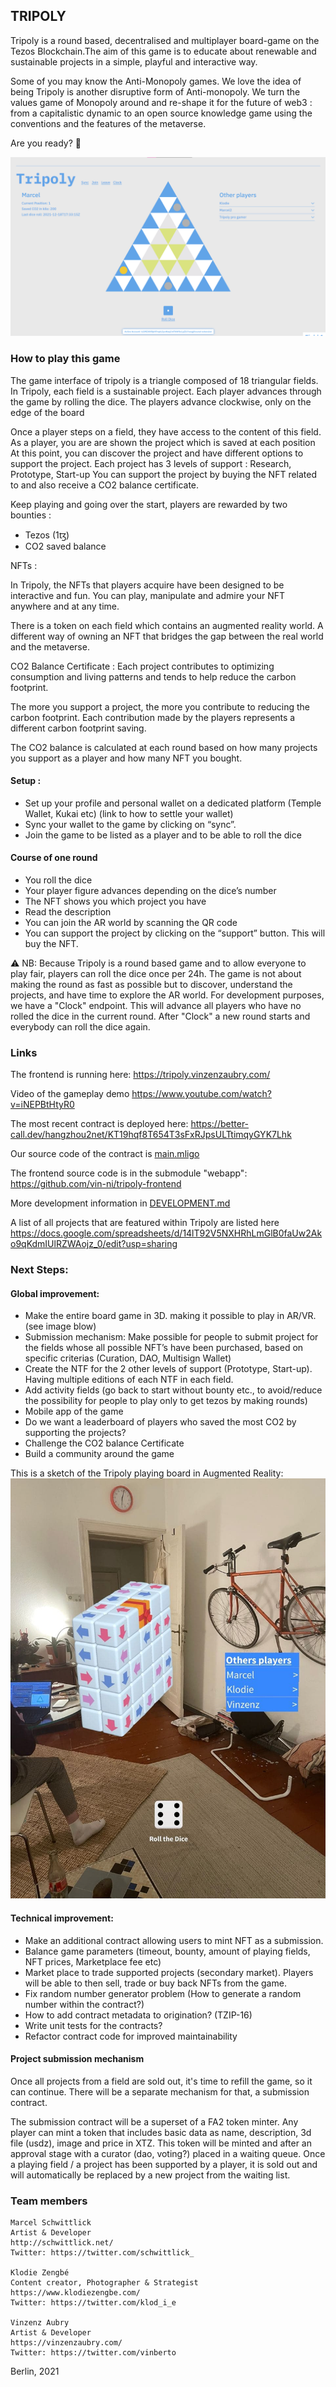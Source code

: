 ## TRIPOLY

Tripoly is a round based, decentralised and multiplayer board-game on the Tezos Blockchain.The aim of this game is to educate about renewable and sustainable projects in a simple, playful and interactive way. 

Some of you may know the Anti-Monopoly games. We love the idea of being Tripoly is another disruptive form of Anti-monopoly. We turn the values game of Monopoly around and re-shape it for the future of web3 : from a capitalistic dynamic to an open source knowledge game using the conventions and the features of the metaverse. 

Are you ready? 🎲

![alt text](./images/screenshot.png "Screenshot of the game board of Tripoly")


### How to play this game

The game interface of tripoly is a triangle composed of 18 triangular fields. In Tripoly, each field is a sustainable project. Each player advances through the game by rolling the dice. The players advance clockwise, only on the edge of the board

Once a player steps on a field, they have access to the content of this field.
As a player, you are are shown the project which is saved at each position 
At this point, you can discover the project and have different options to support the project.
Each project has 3 levels of support : Research, Prototype, Start-up
You can support the project by buying the NFT related to and also receive a CO2 balance certificate.

Keep playing and going over the start, players are rewarded by two bounties : 
- Tezos (1ꜩ) 
- CO2 saved balance

NFTs : 

In Tripoly, the NFTs that players acquire have been designed to be interactive and fun. You can play, manipulate and admire your NFT anywhere and at any time. 

There is a token on each field which contains an augmented reality world. A different way of owning an NFT that bridges the gap between the real world and the metaverse.
 
CO2 Balance Certificate : 
Each project contributes to optimizing consumption and living patterns and tends to help reduce the carbon footprint. 


The more you support a project, the more you contribute to reducing the carbon footprint. Each contribution made by the players represents a different carbon footprint saving. 

The CO2 balance is calculated at each round based on how many projects you support as a player and how many NFT you bought. 


#### Setup : 
- Set up your profile and personal wallet on a dedicated platform (Temple Wallet, Kukai etc) (link to how to settle your wallet)
- Sync your wallet to the game by clicking on “sync”. 
- Join the game to be listed as a player and to be able to roll the dice

#### Course of one round
- You roll the dice
- Your player figure advances depending on the dice’s number
- The NFT shows you which project you have
- Read the description
- You can join the AR world by scanning the QR code
- You can support the project by clicking on the “support” button. This will buy the NFT.


⚠️ NB:
Because Tripoly is a round based game and to allow everyone to play fair, players can roll the dice once per 24h. The game is not about making the round as fast as possible but to discover, understand the projects, and have time to explore the AR world. For development purposes, we have a "Clock" endpoint. This will advance all players who have no rolled the dice in the current round. After "Clock" a new round starts and everybody can roll the dice again. 


### Links

The frontend is running here: https://tripoly.vinzenzaubry.com/

Video of the gameplay demo https://www.youtube.com/watch?v=iNEPBtHtyR0


The most recent contract is deployed here: https://better-call.dev/hangzhou2net/KT19hqf8T654T3sFxRJpsULTtimqyGYK7Lhk

Our source code of the contract is [main.mligo](tripoly/main.mligo)

The frontend source code is in the submodule "webapp": https://github.com/vin-ni/tripoly-frontend

More development information in [DEVELOPMENT.md](DEVELOPMENT.md)

A list of all projects that are featured within Tripoly are listed here https://docs.google.com/spreadsheets/d/14lT92V5NXHRhLmGlB0faUw2Ako9qKdmIUlRZWAojz_0/edit?usp=sharing


### Next Steps:

#### Global improvement:
- Make the entire board game in 3D. making it possible to play in AR/VR. (see image blow) 
- Submission mechanism: Make possible for people to submit project for the fields whose all possible NFT’s have been purchased, based on specific criterias (Curation, DAO, Multisign Wallet) 
- Create the NTF for the 2 other levels of support (Prototype, Start-up). Having multiple editions of each NTF in each field. 
- Add activity fields (go back to start without bounty etc., to avoid/reduce the possibility for people to play only to get tezos by making rounds)
- Mobile app of the game
- Do we want a leaderboard of players who saved the most CO2 by supporting the projects?
- Challenge the CO2 balance Certificate
- Build a community around the game

This is a sketch of the Tripoly playing board in Augmented Reality:
![AR playing board](./images/next_steps_ar_board.jpg "AR playing board")


#### Technical improvement:
- Make an additional contract allowing users to mint NFT as a submission. 
- Balance game parameters (timeout, bounty, amount of playing fields, NFT prices, Marketplace fee etc)
- Market place to trade supported projects (secondary market). Players will be able to then sell, trade or buy back NFTs from the game.
- Fix random number generator problem (How to generate a random number within the contract?) 
- How to add contract metadata to origination? (TZIP-16)
- Write unit tests for the contracts?
- Refactor contract code for improved maintainability

#### Project submission mechanism
Once all projects from a field are sold out, it's time to refill the game, so it can continue. There will be a separate mechanism for that, a submission contract.

The submission contract will be a superset of a FA2 token minter. Any player can mint a token that includes basic data as name, description, 3d file (usdz), image and price in XTZ. This token will be minted and after an approval stage with a curator (dao, voting?) placed in a waiting queue. Once a playing field / a project has been supported by a player, it is sold out and will automatically be replaced by a new project from the waiting list.


### Team members

    Marcel Schwittlick 
    Artist & Developer
    http://schwittlick.net/
    Twitter: https://twitter.com/schwittlick_

    Klodie Zengbé 
    Content creator, Photographer & Strategist    
    https://www.klodiezengbe.com/
    Twitter: https://twitter.com/klod_i_e

    Vinzenz Aubry 
    Artist & Developer
    https://vinzenzaubry.com/
    Twitter: https://twitter.com/vinberto

Berlin, 2021